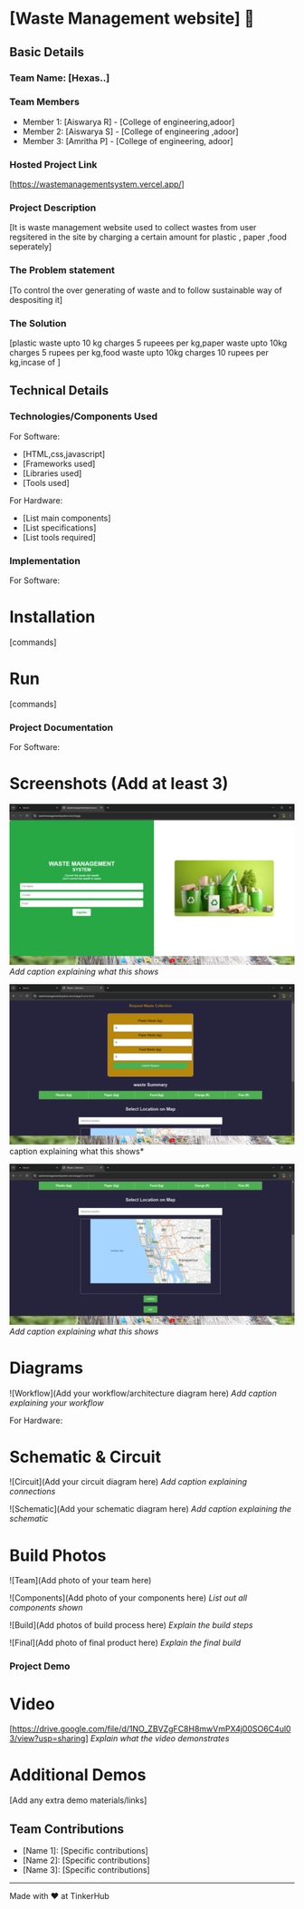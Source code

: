 # [Waste Management website] 🎯


## Basic Details
### Team Name: [Hexas..]


### Team Members
- Member 1: [Aiswarya R] - [College of engineering,adoor]
- Member 2: [Aiswarya S] - [College of engineering ,adoor]
- Member 3: [Amritha P] - [College of engineering, adoor]

### Hosted Project Link
[https://wastemanagementsystem.vercel.app/]

### Project Description
[It is waste management website used to collect wastes from user regsitered in the site by charging a certain amount for plastic , paper ,food seperately]

### The Problem statement
[To control the over generating of waste and to follow sustainable way of despositing it]

### The Solution
[plastic waste upto 10 kg charges 5 rupeees per kg,paper waste upto 10kg charges 5 rupees per kg,food waste upto 10kg charges 10 rupees per kg,incase of  ]

## Technical Details
### Technologies/Components Used
For Software:
- [HTML,css,javascript]
- [Frameworks used]
- [Libraries used]
- [Tools used]

For Hardware:
- [List main components]
- [List specifications]
- [List tools required]

### Implementation
For Software:
# Installation
[commands]

# Run
[commands]

### Project Documentation
For Software:

# Screenshots (Add at least 3)
![Screenshot1](1.png)
*Add caption explaining what this shows*

![Screenshot2](2.png)caption explaining what this shows*

![Screenshot3](3.png)
*Add caption explaining what this shows*

# Diagrams
![Workflow](Add your workflow/architecture diagram here)
*Add caption explaining your workflow*

For Hardware:

# Schematic & Circuit
![Circuit](Add your circuit diagram here)
*Add caption explaining connections*

![Schematic](Add your schematic diagram here)
*Add caption explaining the schematic*

# Build Photos
![Team](Add photo of your team here)


![Components](Add photo of your components here)
*List out all components shown*

![Build](Add photos of build process here)
*Explain the build steps*

![Final](Add photo of final product here)
*Explain the final build*

### Project Demo
# Video
[https://drive.google.com/file/d/1NO_ZBVZgFC8H8mwVmPX4j00SO6C4ul03/view?usp=sharing]
*Explain what the video demonstrates*

# Additional Demos
[Add any extra demo materials/links]

## Team Contributions
- [Name 1]: [Specific contributions]
- [Name 2]: [Specific contributions]
- [Name 3]: [Specific contributions]

---
Made with ❤️ at TinkerHub
